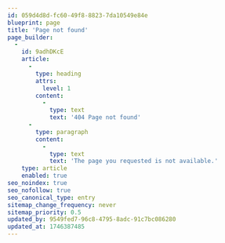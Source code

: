 ```yaml
---
id: 059d4d8d-fc60-49f8-8823-7da10549e84e
blueprint: page
title: 'Page not found'
page_builder:
  -
    id: 9adhDKcE
    article:
      -
        type: heading
        attrs:
          level: 1
        content:
          -
            type: text
            text: '404 Page not found'
      -
        type: paragraph
        content:
          -
            type: text
            text: 'The page you requested is not available.'
    type: article
    enabled: true
seo_noindex: true
seo_nofollow: true
seo_canonical_type: entry
sitemap_change_frequency: never
sitemap_priority: 0.5
updated_by: 9549fed7-96c8-4795-8adc-91c7bc086280
updated_at: 1746387485
---
```

